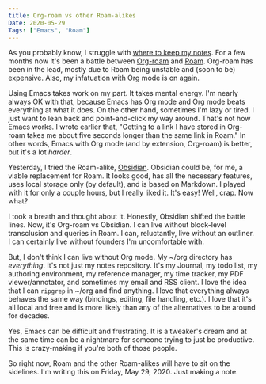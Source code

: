 ```yaml
---
title: Org-roam vs other Roam-alikes
Date: 2020-05-29
Tags: ["Emacs", "Roam"]
---
```



As you probably know, I struggle with [where to keep my notes](https://www.copingmechanism.com/2020/take-lots-of-notes-thinsp-mdash-thinsp-but-where). For a few months now it's been a battle between [Org-roam](https://github.com/org-roam/org-roam) and [Roam](https://roamresearch.com/). Org-roam has been in the lead, mostly due to Roam being unstable and (soon to be) expensive. Also, my infatuation with Org mode is on again.

Using Emacs takes work on my part. It takes mental energy. I'm nearly always OK with that, because Emacs has Org mode and Org mode beats everything at what it does. On the other hand, sometimes I'm lazy or tired. I just want to lean back and point-and-click my way around. That's not how Emacs works. I wrote earlier that, "Getting to a link I have stored in Org-roam takes me about five seconds longer than the same link in Roam." In other words, Emacs with Org mode (and by extension, Org-roam) is better, but it's a lot _harder_.

Yesterday, I tried the Roam-alike, [Obsidian](https://obsidian.md). Obsidian could be, for me, a viable replacement for Roam. It looks good, has all the necessary features, uses local storage only (by default), and is based on Markdown. I played with it for only a couple hours, but I really liked it. It's easy! Well, crap. Now what?

I took a breath and thought about it. Honestly, Obsidian shifted the battle lines. Now, it's Org-roam vs Obsidian. I can live without block-level transclusion and queries in Roam. I can, reluctantly, live without an outliner. I can certainly live without founders I'm uncomfortable with.

But, I don't think I can live without Org mode. My ~/org directory has _everything_. It's not just my notes repository. It's my Journal, my todo list, my authoring environment, my reference manager, my time tracker, my PDF viewer/annotator, and sometimes my email and RSS client. I love the idea that I can `ripgrep` in ~/org and find anything. I love that everything always behaves the same way (bindings, editing, file handling, etc.). I love that it's all local and free and is more likely than any of the alternatives to be around for decades.

Yes, Emacs can be difficult and frustrating. It is a tweaker's dream and at the same time can be a nightmare for someone trying to just be productive. This is crazy-making if you're both of those people.

So right now, Roam and the other Roam-alikes will have to sit on the sidelines. I'm writing this on Friday, May 29, 2020. Just making a note.





